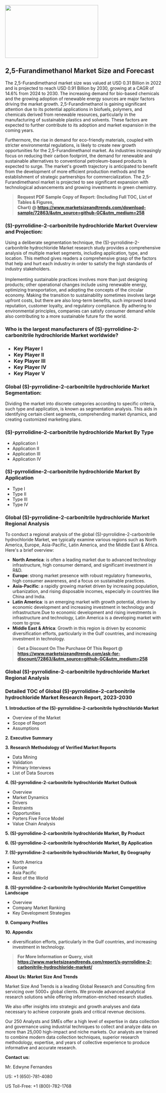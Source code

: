 <p><img class="alignnone size-medium wp-image-20088" src="https://ffe5etoiles.com/wp-content/uploads/2024/12/MST1-300x171.png" alt="" width="300" height="171" /></p><h2>2,5-Furandimethanol Market Size and Forecast</h2><p>The 2,5-Furandimethanol market size was valued at USD 0.31 Billion in 2022 and is projected to reach USD 0.91 Billion by 2030, growing at a CAGR of 14.6% from 2024 to 2030. The increasing demand for bio-based chemicals and the growing adoption of renewable energy sources are major factors driving the market growth. 2,5-Furandimethanol is gaining significant attention due to its potential applications in biofuels, polymers, and chemicals derived from renewable resources, particularly in the manufacturing of sustainable plastics and solvents. These factors are expected to further contribute to its adoption and market expansion in the coming years.</p><p>Furthermore, the rise in demand for eco-friendly materials, coupled with stricter environmental regulations, is likely to create new growth opportunities for the 2,5-Furandimethanol market. As industries increasingly focus on reducing their carbon footprint, the demand for renewable and sustainable alternatives to conventional petroleum-based products is expected to surge. The market's growth trajectory is anticipated to benefit from the development of more efficient production methods and the establishment of strategic partnerships for commercialization. The 2,5-Furandimethanol market is projected to see significant expansion with technological advancements and growing investments in green chemistry.</p></p><blockquote id="" class=""><strong>Request PDF Sample Copy of Report: (Including Full TOC, List of Tables &amp; Figures, Chart)&nbsp;@&nbsp;<strong><a href="https://www.marketsizeandtrends.com/download-sample/72863/&utm_source=github-GC&utm_medium=258" target="_blank">https://www.marketsizeandtrends.com/download-sample/72863/&utm_source=github-GC&utm_medium=258</a></strong></strong></blockquote><h3 id="" class="">(S)-pyrrolidine-2-carbonitrile hydrochloride Market&nbsp;Overview and Projection:</h3><p id="" class="">Using a deliberate segmentation technique, the (S)-pyrrolidine-2-carbonitrile hydrochloride Market research study provides a comprehensive analysis of multiple market segments, including application, type, and location. This method gives readers a comprehensive grasp of the factors that help and hurt each industry in order to satisfy the high standards of industry stakeholders. <br /> <br />Implementing sustainable practices involves more than just designing products; other operational changes include using renewable energy, optimizing transportation, and adopting the concepts of the circular economy. Making the transition to sustainability sometimes involves large upfront costs, but there are also long-term benefits, such improved brand reputation, customer loyalty, and regulatory compliance. By adhering to environmental principles, companies can satisfy consumer demand while also contributing to a more sustainable future for the world.</p><h3 id="" class="">Who is the largest manufacturers of&nbsp;(S)-pyrrolidine-2-carbonitrile hydrochloride Market worldwide?</h3><h3 class=""><p><ul><li>Key Player I </li><li> Key Player II </li><li> Key Player III </li><li> Key Player IV </li><li> Key Player V</li></ul></p></h3><h3 id="" class="">Global&nbsp;(S)-pyrrolidine-2-carbonitrile hydrochloride Market Segmentation:</h3><p id="" class="">Dividing the market into discrete categories according to specific criteria, such type and application, is known as segmentation analysis. This aids in identifying certain client segments, comprehending market dynamics, and creating customized marketing plans.</p><h3 id="" class="">(S)-pyrrolidine-2-carbonitrile hydrochloride Market&nbsp;By Type</h3><p><p><ul><li>Application I</li><li> Application II</li><li> Application III</li><li> Application IV</p></li></ul></p></p><h3 id="" class="">(S)-pyrrolidine-2-carbonitrile hydrochloride Market&nbsp;By Application</h3><p class=""><p><ul><li>Type I</li><li> Type II</li><li> Type III</li><li> Type IV</li></ul></p></p><h3 id="" class="">Global (S)-pyrrolidine-2-carbonitrile hydrochloride Market Regional Analysis</h3><p id="" class="">To conduct a regional analysis of the global (S)-pyrrolidine-2-carbonitrile hydrochloride Market, we typically examine various regions such as North America, Europe, Asia-Pacific, Latin America, and the Middle East &amp; Africa. Here's a brief overview:</p><ul><li><strong>North America</strong>: is often a leading market due to advanced technology infrastructure, high consumer demand, and significant investment in R&amp;D.</li><li><strong>Europe</strong>: strong market presence with robust regulatory frameworks, high consumer awareness, and a focus on sustainable practices.</li><li><strong>Asia-Pacific</strong>: a rapidly growing market driven by increasing population, urbanization, and rising disposable incomes, especially in countries like China and India.</li><li><strong>Latin America</strong>: is an emerging market with growth potential, driven by economic development and increasing investment in technology and infrastructure.Due to economic development and rising investments in infrastructure and technology, Latin America is a developing market with room to grow.</li><li><strong>Middle East &amp; Africa</strong>: Growth in this region is driven by economic diversification efforts, particularly in the Gulf countries, and increasing investment in technology.</li></ul><blockquote id="" class=""><strong>Get a Discount On The Purchase Of This Report @ <strong><a href="https://www.marketsizeandtrends.com/ask-for-discount/72863/&utm_source=github-GC&utm_medium=258" target="_blank">https://www.marketsizeandtrends.com/ask-for-discount/72863/&utm_source=github-GC&utm_medium=258</a></strong></strong></blockquote><h3 id="" class="">Global (S)-pyrrolidine-2-carbonitrile hydrochloride Market Regional Analysis</h3><h3 id="" class="">Detailed TOC of Global (S)-pyrrolidine-2-carbonitrile hydrochloride Market Research Report, 2023-2030</h3><p id="" class=""><strong>1. Introduction of the (S)-pyrrolidine-2-carbonitrile hydrochloride Market</strong></p><ul><li>Overview of the Market</li><li>Scope of Report</li><li>Assumptions</li></ul><p id="" class=""><strong>2. Executive Summary</strong></p><p id="" class=""><strong>3. Research Methodology of Verified Market Reports</strong></p><ul><li>Data Mining</li><li>Validation</li><li>Primary Interviews</li><li>List of Data Sources</li></ul><p id="" class=""><strong>4. (S)-pyrrolidine-2-carbonitrile hydrochloride Market Outlook</strong></p><ul><li>Overview</li><li>Market Dynamics</li><li>Drivers</li><li>Restraints</li><li>Opportunities</li><li>Porters Five Force Model</li><li>Value Chain Analysis</li></ul><p id="" class=""><strong>5. (S)-pyrrolidine-2-carbonitrile hydrochloride Market, By Product</strong></p><p id="" class=""><strong>6. (S)-pyrrolidine-2-carbonitrile hydrochloride Market, By Application</strong></p><p id="" class=""><strong>7. (S)-pyrrolidine-2-carbonitrile hydrochloride Market, By Geography</strong></p><ul><li>North America</li><li>Europe</li><li>Asia Pacific</li><li>Rest of the World</li></ul><p id="" class=""><strong>8. (S)-pyrrolidine-2-carbonitrile hydrochloride Market Competitive Landscape</strong></p><ul><li>Overview</li><li>Company Market Ranking</li><li>Key Development Strategies</li></ul><p id="" class=""><strong>9. Company Profiles</strong></p><p id="" class=""><strong>10. Appendix</strong></p><ul><li>diversification efforts, particularly in the Gulf countries, and increasing investment in technology.</li></ul><blockquote id="" class=""><strong>For More Information or Query, visit <strong><strong><a href="https://www.marketsizeandtrends.com/report/s-pyrrolidine-2-carbonitrile-hydrochloride-market/" target="_blank">https://www.marketsizeandtrends.com/report/s-pyrrolidine-2-carbonitrile-hydrochloride-market/</a></strong></strong></strong></blockquote><p id="" class=""><strong>About Us: Market Size And Trends</strong></p><p id="" class="">Market Size And Trends is a leading Global Research and Consulting firm servicing over 5000+ global clients. We provide advanced analytical research solutions while offering information-enriched research studies.</p><p id="" class="">We also offer insights into strategic and growth analyses and data necessary to achieve corporate goals and critical revenue decisions.</p><p id="" class="">Our 250 Analysts and SMEs offer a high level of expertise in data collection and governance using industrial techniques to collect and analyze data on more than 25,000 high-impact and niche markets. Our analysts are trained to combine modern data collection techniques, superior research methodology, expertise, and years of collective experience to produce informative and accurate research.</p><p id="" class=""><strong>Contact us:</strong></p><p id="" class="">Mr. Edwyne Fernandes</p><p id="" class="">US: +1 (650)-781-4080</p><p id="" class="">US Toll-Free: +1 (800)-782-1768</p>

